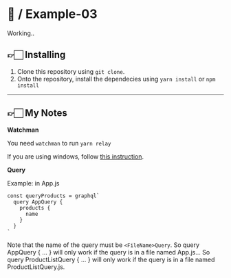 # 🍄️ / Example-03

Working..

## 👉🏻 Installing

1. Clone this repository using `git clone`.
2. Onto the repository, install the dependecies using `yarn install` or `npm install`

---

## 👉🏻 My Notes

**Watchman**

You need `watchman` to run `yarn relay`

If you are using windows, follow [this instruction](https://github.com/facebook/watchman/issues/641#issuecomment-419176095).

**Query**

Example: in App.js

```
const queryProducts = graphql`
  query AppQuery {
    products {
      name
    }
  }
`
```

Note that the name of the query must be `<FileName>Query`. So query AppQuery { ... } will only work if the query is in a file named App.js... So query ProductListQuery { ... } will only work if the query is in a file named ProductListQuery.js.
